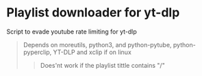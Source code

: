 # Playlist downloader for yt-dlp
Script to evade youtube rate limiting for yt-dlp


>Depends on moreutils, python3, and python-pytube, python-pyperclip, YT-DLP and xclip if on linux
>>Does'nt work if the playlist tittle contains "/"